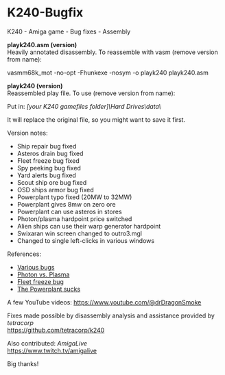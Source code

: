 # K240-Bugfix
K240 - Amiga game - Bug fixes - Assembly

<b>playk240.asm (version)</b><br>
Heavily annotated disassembly. To reassemble with vasm (remove version from name):

vasmm68k_mot -no-opt -Fhunkexe -nosym -o playk240 playk240.asm

<b>playk240 (version)</b><br>
Reassembled play file. To use (remove version from name):

Put in: <i>[your K240 gamefiles folder]\Hard Drives\data\ </i><br>

It will replace the original file, so you might want to save it first.<br>

Version notes:
- Ship repair bug fixed
- Asteros drain bug fixed
- Fleet freeze bug fixed
- Spy peeking bug fixed
- Yard alerts bug fixed
- Scout ship ore bug fixed
- OSD ships armor bug fixed 
- Powerplant typo fixed (20MW to 32MW)
- Powerplant gives 8mw on zero ore
- Powerplant can use asteros in stores
- Photon/plasma hardpoint price switched
- Alien ships can use their warp generator hardpoint
- Swixaran win screen changed to outro3.mgl
- Changed to single left-clicks in various windows

References:
- <a href="https://tetracorp.github.io/k240/game-mechanics/bugs.html">Various bugs</a>
- <a href="https://tetracorp.github.io/k240/game-mechanics/bugs-photon-plasma.html">Photon vs. Plasma</a>
- <a href="https://github.com/tetracorp/k240/issues/13">Fleet freeze bug</a>
- <a href="https://tetracorp.github.io/k240/fun/powerplant-sucks.html">The Powerplant sucks</a>

A few YouTube videos:
https://www.youtube.com/@drDragonSmoke

Fixes made possible by disassembly analysis and assistance provided by <i>tetracorp</i><br>
https://github.com/tetracorp/k240

Also contributed: <i>AmigaLive</i><br>
https://www.twitch.tv/amigalive

Big thanks!
